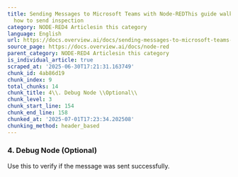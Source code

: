 ```yaml
---
title: Sending Messages to Microsoft Teams with Node-REDThis guide walks you through
  how to send inspection
category: NODE-RED4 Articlesin this category
language: English
url: https://docs.overview.ai/docs/sending-messages-to-microsoft-teams-with-node-red
source_page: https://docs.overview.ai/docs/node-red
parent_category: NODE-RED4 Articlesin this category
is_individual_article: true
scraped_at: '2025-06-30T17:21:31.163749'
chunk_id: 4ab86d19
chunk_index: 9
total_chunks: 14
chunk_title: 4\\. Debug Node \\Optional\\
chunk_level: 3
chunk_start_line: 154
chunk_end_line: 158
chunked_at: '2025-07-01T17:23:34.202508'
chunking_method: header_based
---
```


### 4\. Debug Node \(Optional\)

Use this to verify if the message was sent successfully.
